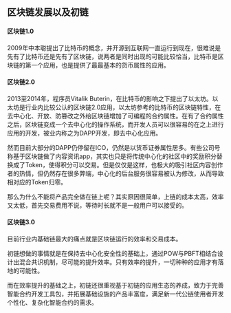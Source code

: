## 区块链发展以及初链
#### 区块链1.0
2009年中本聪提出了比特币的概念，并开源到互联网一直运行到现在，很难说是先有了比特币还是先有了区块链，说两者是同时出现的可能比较恰当，比特币是区块链的第一个应用，也是提供了最最基本的货币属性的应用。
#### 区块链2.0
2013至2014年，程序员Vitalik Buterin，在比特币的影响之下提出了以太坊。以太坊是行业内比较公认的区块链2.0应用，以太坊参考的比特币的区块链特性，在去中心化、开放、防篡改之外给区块链增加了可编程的合约属性。在有了合约属性之后，区块链变成一个去中心化的操作系统，而开发人员可以很容易的在之上进行应用的开发，被业内称之为DAPP开发，即去中心化应用。

然而目前大部分的DAPP仍停留在ICO，仍然是以货币证券属性居多。有些公司号称基于区块链做了内容资讯app，其实也只是将传统中心化的社区中的奖励积分替换成了Token，使得积分可以交易。但是仅仅是这样，也极大的吸引社区内容创作者的热情，但仍然存在很多弊端，中心化的后台服务很容易被认为修改，从而导致相对应的Token归零。

那么为什么不能将产品完全做在链上呢？其实原因很简单，上链的成本太高，效率又太低，首先交易费用不说，等待时长就不是一般用户可以接受的。
#### 区块链3.0
目前行业内基础链最大的痛点就是区块链运行的效率和交易成本。

初链想做的事情就是在保持去中心化安全性的基础上，通过POW与PBFT相结合设计出混合共识机制，尽可能的提升效率。只有效率的提升，一切种种的应用才有落地的可能性。

而在效率提升的基础之上，初链还很重视基于初链的应用生态的养成，致力于完善智能合约开发工具包，并拓展基础设施的产品丰富度，满足新一代公链使用者开发个性化、复杂化智能合约的需求。
